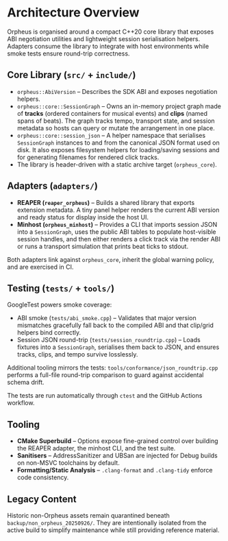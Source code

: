 # Architecture Overview

Orpheus is organised around a compact C++20 core library that exposes ABI
negotiation utilities and lightweight session serialisation helpers. Adapters
consume the library to integrate with host environments while smoke tests ensure
round-trip correctness.

## Core Library (`src/` + `include/`)

* `orpheus::AbiVersion` – Describes the SDK ABI and exposes negotiation helpers.
* `orpheus::core::SessionGraph` – Owns an in-memory project graph made of
  **tracks** (ordered containers for musical events) and **clips** (named spans of
  beats). The graph tracks tempo, transport state, and session metadata so hosts
  can query or mutate the arrangement in one place.
* `orpheus::core::session_json` – A helper namespace that serialises
  `SessionGraph` instances to and from the canonical JSON format used on disk.
  It also exposes filesystem helpers for loading/saving sessions and for
  generating filenames for rendered click tracks.
* The library is header-driven with a static archive target (`orpheus_core`).

## Adapters (`adapters/`)

* **REAPER (`reaper_orpheus`)** – Builds a shared library that exports extension
  metadata. A tiny panel helper renders the current ABI version and ready status
  for display inside the host UI.
* **Minhost (`orpheus_minhost`)** – Provides a CLI that imports session JSON into
  a `SessionGraph`, uses the public ABI tables to populate host-visible session
  handles, and then either renders a click track via the render ABI or runs a
  transport simulation that prints beat ticks to stdout.

Both adapters link against `orpheus_core`, inherit the global warning policy, and
are exercised in CI.

## Testing (`tests/` + `tools/`)

GoogleTest powers smoke coverage:

* ABI smoke (`tests/abi_smoke.cpp`) – Validates that major version mismatches
  gracefully fall back to the compiled ABI and that clip/grid helpers bind
  correctly.
* Session JSON round-trip (`tests/session_roundtrip.cpp`) – Loads fixtures into a
  `SessionGraph`, serialises them back to JSON, and ensures tracks, clips, and
  tempo survive losslessly.

Additional tooling mirrors the tests: `tools/conformance/json_roundtrip.cpp`
performs a full-file round-trip comparison to guard against accidental schema
drift.

The tests are run automatically through `ctest` and the GitHub Actions workflow.

## Tooling

* **CMake Superbuild** – Options expose fine-grained control over building the
  REAPER adapter, the minhost CLI, and the test suite.
* **Sanitisers** – AddressSanitizer and UBSan are injected for Debug builds on
  non-MSVC toolchains by default.
* **Formatting/Static Analysis** – `.clang-format` and `.clang-tidy` enforce code
  consistency.

## Legacy Content

Historic non-Orpheus assets remain quarantined beneath
`backup/non_orpheus_20250926/`. They are intentionally isolated from the active
build to simplify maintenance while still providing reference material.
